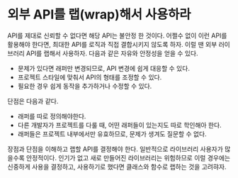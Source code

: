 # 외부 API를 랩(wrap)해서 사용하라
API를 제대로 신뢰할 수 없다면 해당 API는 불안정 한 것이다. 어쩔수 없이 이런 API를 활용해야 한다면, 최대한 API를 로직과 직접 결합시키지 않도록 하자. 
이럴 땐 외부 러이브러리 API를 랩해서 사용하자. 다음과 같은 자유와 안정성을 얻을 수 있다.
* 문제가 있다면 래퍼만 변경되므로, API 변경에 쉽게 대응할 수 있다. 
* 프로젝트 스타일에 맞춰서 API의 형태를 조정할 수 있다.
* 필요한 경우 쉽게 동작을 추가하거나 수정할 수 있다.  

단점은 다음과 같다.
* 래퍼를 따로 정의해야한다.
* 다른 개발자가 프로젝트를 다룰 때, 어떤 래퍼들이 있는지도 따로 학인해아 한다.
* 래퍼들은 프로젝트 내부에서만 유효하므로, 문제가 생겨도 질문할 수 없다.

장점과 단점을 이해하고 랩할 API를 결정해야 한다. 일반적으로 라이브러리 사용자가 많을수록 안정적이다. 인기가 없고 새로 만들어진 라이브러리는 위험하므로 이럴 경우에는 신중하게 사용을 결정하고, 사용하기로 했다면 클래스와 함수로 랩하는 것을 고려햐자.
